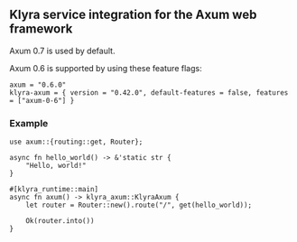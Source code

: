 ## Klyra service integration for the Axum web framework

Axum 0.7 is used by default.

Axum 0.6 is supported by using these feature flags:

```toml,ignore
axum = "0.6.0"
klyra-axum = { version = "0.42.0", default-features = false, features = ["axum-0-6"] }
```

### Example

```rust,ignore
use axum::{routing::get, Router};

async fn hello_world() -> &'static str {
    "Hello, world!"
}

#[klyra_runtime::main]
async fn axum() -> klyra_axum::KlyraAxum {
    let router = Router::new().route("/", get(hello_world));

    Ok(router.into())
}
```
